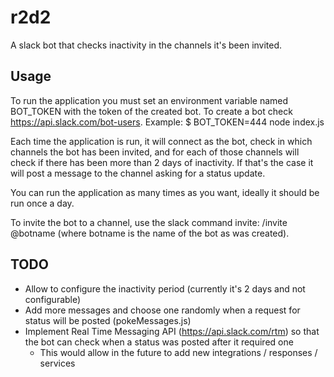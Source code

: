 # r2d2

A slack bot that checks inactivity in the channels it's been invited.

## Usage

To run the application you must set an environment variable named BOT_TOKEN with the token of the created bot. To create a bot check https://api.slack.com/bot-users. Example: $ BOT_TOKEN=444 node index.js

Each time the application is run, it will connect as the bot, check in which channels the bot has been invited, and for each of those channels will check if there has been more than 2 days of inactivity. If that's the case it will post a message to the channel asking for a status update.

You can run the application as many times as you want, ideally it should be run once a day.

To invite the bot to a channel, use the slack command invite: /invite @botname (where botname is the name of the bot as was created).

## TODO

* Allow to configure the inactivity period (currently it's 2 days and not configurable)
* Add more messages and choose one randomly when a request for status will be posted (pokeMessages.js)
* Implement Real Time Messaging API (https://api.slack.com/rtm) so that the bot can check when a status was posted after it required one
  * This would allow in the future to add new integrations / responses / services

